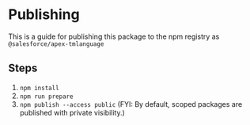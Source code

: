 # Publishing

This is a guide for publishing this package to the npm registry as `@salesforce/apex-tmlanguage`

## Steps

1. `npm install`
1. `npm run prepare`
1. `npm publish --access public` (FYI: By default, scoped packages are published with private visibility.)